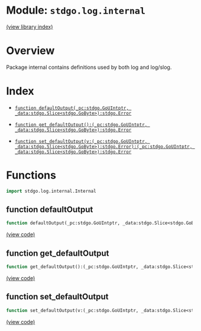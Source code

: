 # Module: `stdgo.log.internal`

[(view library index)](../../stdgo.md)


# Overview



Package internal contains definitions used by both log and log/slog.  

# Index


- [`function defaultOutput(_pc:stdgo.GoUIntptr, _data:stdgo.Slice<stdgo.GoByte>):stdgo.Error`](<#function-defaultoutput>)

- [`function get_defaultOutput():(_pc:stdgo.GoUIntptr, _data:stdgo.Slice<stdgo.GoByte>):stdgo.Error`](<#function-get_defaultoutput>)

- [`function set_defaultOutput(v:(_pc:stdgo.GoUIntptr, _data:stdgo.Slice<stdgo.GoByte>):stdgo.Error):(_pc:stdgo.GoUIntptr, _data:stdgo.Slice<stdgo.GoByte>):stdgo.Error`](<#function-set_defaultoutput>)

# Functions


```haxe
import stdgo.log.internal.Internal
```


## function defaultOutput


```haxe
function defaultOutput(_pc:stdgo.GoUIntptr, _data:stdgo.Slice<stdgo.GoByte>):stdgo.Error
```


[\(view code\)](<./Internal.hx>)


## function get\_defaultOutput


```haxe
function get_defaultOutput():(_pc:stdgo.GoUIntptr, _data:stdgo.Slice<stdgo.GoByte>):stdgo.Error
```


[\(view code\)](<./Internal.hx#L7>)


## function set\_defaultOutput


```haxe
function set_defaultOutput(v:(_pc:stdgo.GoUIntptr, _data:stdgo.Slice<stdgo.GoByte>):stdgo.Error):(_pc:stdgo.GoUIntptr, _data:stdgo.Slice<stdgo.GoByte>):stdgo.Error
```


[\(view code\)](<./Internal.hx#L8>)


